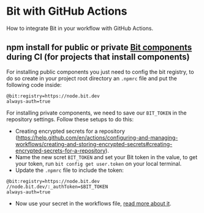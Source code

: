 # Bit with GitHub Actions
How to integrate Bit in your workflow with GitHub Actions.

## npm install for public or private [Bit components](https://github.com/teambit/bit) during CI (for projects that install components)

For installing public components you just need to config the bit registry, to do so create in your project root directory an `.npmrc` file and put the following code inside:
```
@bit:registry=https://node.bit.dev
always-auth=true
```

For installing private components, we need to save our `BIT_TOKEN` in the repository settings.
Follow these setups to do this:
- Creating encrypted secrets for a repository (https://help.github.com/en/actions/configuring-and-managing-workflows/creating-and-storing-encrypted-secrets#creating-encrypted-secrets-for-a-repository).
- Name the new scret `BIT_TOKEN` and set your Bit token in the value, to get your token, run `bit config get user.token` on your local terminal.
- Update the `.npmrc` file to include the token:
```
@bit:registry=https://node.bit.dev
//node.bit.dev/:_authToken=$BIT_TOKEN
always-auth=true
```
- Now use your secret in the workflows file, [read more about it](https://help.github.com/en/actions/configuring-and-managing-workflows/creating-and-storing-encrypted-secrets#using-encrypted-secrets-in-a-workflow).
